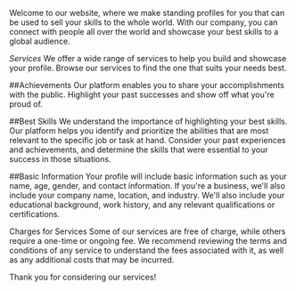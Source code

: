 Welcome to our website, where we make standing profiles for you that can be used to sell your skills to the whole world. With our company, you can connect with people all over the world and showcase your best skills to a global audience.

*Services*
We offer a wide range of services to help you build and showcase your profile. Browse our services to find the one that suits your needs best.

##Achievements
Our platform enables you to share your accomplishments with the public. Highlight your past successes and show off what you're proud of.

##Best Skills
We understand the importance of highlighting your best skills. Our platform helps you identify and prioritize the abilities that are most relevant to the specific job or task at hand. Consider your past experiences and achievements, and determine the skills that were essential to your success in those situations.

##Basic Information
Your profile will include basic information such as your name, age, gender, and contact information. If you're a business, we'll also include your company name, location, and industry. We'll also include your educational background, work history, and any relevant qualifications or certifications.

Charges for Services
Some of our services are free of charge, while others require a one-time or ongoing fee. We recommend reviewing the terms and conditions of any service to understand the fees associated with it, as well as any additional costs that may be incurred.

Thank you for considering our services!




